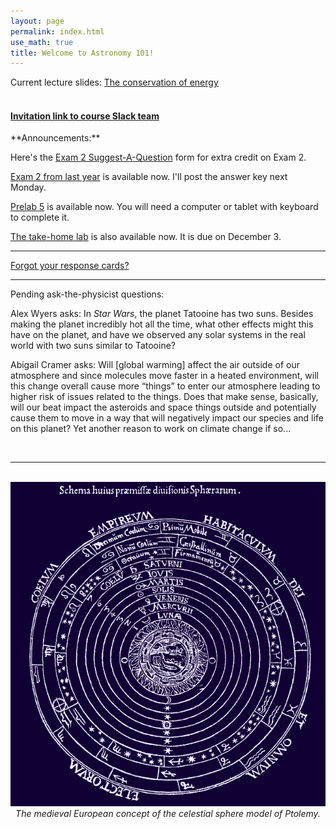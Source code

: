 ```yaml
---
layout: page 
permalink: index.html
use_math: true
title: Welcome to Astronomy 101! 
---
```


Current lecture slides: <a href="slides/lecture13/lecture13.pdf">The conservation of energy</a><br><br> 


<h4>
<a href="https://join.slack.com/t/suphysics/shared_invite/enQtNzI2MzU4NzU5NDI2LWMxZWE2MmYzMjVmZGMzZWU5ZDk5OWFkYjMyMmI5ZGIyZDBkMDZiMjFmY2YzYWY1Y2U5ODY3ZDNlNDhmMDczMzk">Invitation link to course Slack team</a>
</h4>
**Announcements:**

Here's the [Exam 2 Suggest-A-Question](https://docs.google.com/forms/d/10v16Hwed2N0IgKIhOZi6dYtIq71vhd2wMZX-cUqU__Y/) form for extra credit on Exam 2.

[Exam 2 from last year](exam2-formA.pdf) is available now. I'll post the answer key next Monday.

[Prelab 5](labs/lab5/lab5prelab.pdf) is available now. You will need a computer or tablet with keyboard to complete it.

[The take-home lab](labs/moon_and_sun.pdf) is also available now. It is due on December 3.

---

[Forgot your response cards?](cards.html)

---

Pending ask-the-physicist questions:

<!-- Cal Parker asks: Does the universe have an edge? -->

<!-- Dmytro Kuchirka asks: I have a question regarding the velocity of Earth. If it was increased to the speed approximate to the simulation you showed in class how would it affect life on Earth and what changes could mankind and Earth experience? -->

<!-- Paritosh Jain asks: what is a neutron star? 

Chris Ruan asks:  I know the earth, moon, stars,etc are moving, but does the Milky Way Galaxy also moving? In which direction? Move towards where? How does the whole universe travel?

Shannon Kirkpatrick asks: I read somewhere that our solar system is moving through the universe in a helix... is this true? And if so, how does this work? -->

Alex Wyers asks: In *Star Wars*, the planet Tatooine has two suns. Besides making the planet incredibly hot all the time, what other effects might this have on the planet, and have we observed any solar systems in the real world with two suns similar to Tatooine?

Abigail Cramer asks: Will [global warming] affect the air outside of our atmosphere and since molecules move faster in a heated environment, will this change overall cause more “things” to enter our atmosphere leading to higher risk of issues related to the things. Does that make sense, basically, will our beat impact the asteroids and space things outside and potentially cause them to move in a way that will negatively impact our species and life on this planet? Yet another reason to work on climate change if so...

<br>

---

<br>

<center> <img src="sphere-medieval.png">
<br>
<em>The medieval European concept of the celestial sphere model of Ptolemy.</em> 
